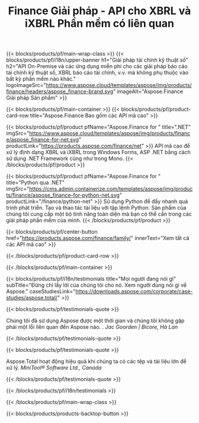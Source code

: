 ﻿---
title: Finance Giải pháp - API cho XBRL và iXBRL Phần mềm có liên quan 
weight: 30
url: /vi/
description: Các API mã cao và Ứng dụng miễn phí để xử lý ngôn ngữ báo cáo kinh doanh eXtensible XBRL và iXBRL các định dạng để tạo báo cáo tài chính tổng hợp và hơn thế nữa
---
{{< blocks/products/pf/main-wrap-class >}}
{{< blocks/products/pf/i18n/upper-banner h1="Giải pháp tài chính kỹ thuật số" h2="API On-Premise và các ứng dụng miễn phí cho các giải pháp báo cáo tài chính kỹ thuật số, XBRL báo cáo tài chính, v.v. mà không phụ thuộc vào bất kỳ phần mềm nào khác." logoImageSrc="https://www.aspose.cloud/templates/aspose/img/products/finance/headers/aspose_finance-brand.svg" imageAlt="Aspose.Finance Giải pháp Sản phẩm" >}}

{{< blocks/products/pf/main-container >}}
{{< blocks/products/pf/product-card-row title="Aspose.Finance Bao gồm các API mã cao" >}}

{{< blocks/products/pf/product pfName="Aspose.Finance for " title=".NET" imgSrc="https://www.aspose.cloud/templates/aspose/img/products/finance/aspose_finance-for-net.svg" productLink="https://products.aspose.com/finance/net" >}}
API mã cao để xử lý định dạng XBRL và iXBRL trong Windows Forms, ASP .NET bằng cách sử dụng .NET Framework cũng như trong Mono.
{{< /blocks/products/pf/product >}}

{{< blocks/products/pf/product pfName="Aspose.Finance for " title="Python qua .NET" imgSrc="https://cms.admin.containerize.com/templates/aspose/img/products/finance/aspose_finance-for-python-net.svg" productLink="/finance/python-net" >}}
Sử dụng Python để đẩy nhanh quá trình phát triển. Tạo và thao tác tài liệu với tập lệnh Python. Sản phẩm của chúng tôi cung cấp một bộ tính năng toàn diện mà bạn có thể cần trong các giải pháp phần mềm của mình.
{{< /blocks/products/pf/product >}}

{{< blocks/products/pf/center-button href="https://products.aspose.com/finance/family/" innerText="Xem tất cả các API mã cao" >}}

{{< /blocks/products/pf/product-card-row >}}

{{< /blocks/products/pf/main-container >}}

{{< blocks/products/pf/i18n/testimonials title="Mọi người đang nói gì" subTitle="Đừng chỉ lấy lời của chúng tôi cho nó. Xem người dùng nói gì về Aspose." caseStudiesLink="https://downloads.aspose.com/corporate/case-studies/aspose.total/" >}}

{{< blocks/products/pf/testimonials-quote >}}
<p class="first">
 Chúng tôi đã sử dụng Aspose được một thời gian và chúng tôi không gặp phải một lỗi liên quan đến Aspose nào. .
 <em>
  Jac Goorden | Bicore, Hà Lan
 </em>
</p>

{{< /blocks/products/pf/testimonials-quote >}}

{{< blocks/products/pf/testimonials-quote >}}
<p class="second">
 Aspose.Total hoạt động hiệu quả khi chúng ta có các tệp và tài liệu lớn để xử lý.
 <em>
  MiniTool® Software Ltd., Canada
 </em>
</p>

{{< /blocks/products/pf/testimonials-quote >}}

{{< /blocks/products/pf/i18n/testimonials >}}

{{< /blocks/products/pf/main-wrap-class >}}

{{< blocks/products/products-backtop-button >}}